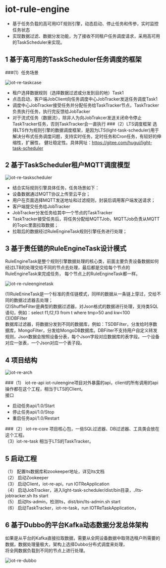 # iot-rule-engine
* 基于任务负载的高可用IOT规则引擎，动态启动、停止任务和传参，实时监控任务状态
* 实现数据过滤、数据分发功能，为了接收不同租户任务调度请求，采用高可用的TaskScheduler来实现。
## 1 基于高可用的TaskScheduler任务调度的框架
###(1）任务场景

![iot-re-taskcase](https://github.com/ziapple/iot-rule-engine/blob/master/iot-docs/3-1.png)

* 租户选择数据规则（选择数据过滤或分发到目的地）Task1
* 点击启动，客户端JobClient向任务调度中心JobTracker发送任务调度Task1
* 调度中心JobTracker接受任务并分配任务给TaskTracker节点，TaskTracker负责执行任务，执行完反馈给JobTacker
* 对于流式任务（数据流），除非人为向JobTrakcer发送关闭命令停止TaskTracker任务，否则TaskTracker会一直执行
###（2）LTS调度框架
选择LTS作为规则引擎的数据调度框架，是因为LTS(light-task-scheduler)用于解决分布式任务调度问题，支持实时任务，定时任务和Cron任务，有较好的伸缩性，扩展性，
健壮稳定性。具体网址：https://gitee.com/hugui/light-task-scheduler

## 2 基于TaskScheduler租户MQTT调度模型

![iot-re-taskscheduler](https://github.com/ziapple/iot-rule-engine/blob/master/iot-docs/3-2.png)

* 结合实际规则引擎具体任务，任务场景如下：<br>
* 设备数据通过MQTT协议上传至云平台；<br>
* 用户在页面选择MQTT发送地址和过滤规则，封装后调用客户端发送请求；<br>
* 客户端提交任务给JobTracker<br>
* JobTracker分发任务给其中一个节点的TaskTracker<br>
* TaskTracker接受任务后，将任务分配给MQTTJob，MQTTJob负责从MQTT的Topic里面拉取数据；<br>
* 拉取后的数据经过RuleEngineTask规则引擎任务进行处理；<br>
## 3 基于责任链的RuleEngineTask设计模式
  RuleEngineTask是整个规则引擎数据处理的核心类，前面主要负责设备数据如何经过LTB的处理交给不同的节点去处理，最后都是交给每个节点的RuleEngineTask来完成任务，
  每个节点上的RuleEngineTask都一样。

![iot-re-ruleenginetask](https://github.com/ziapple/iot-rule-engine/blob/master/iot-docs/3-3.png)

(1)RuleEnineTask是一个标准的责任链模式，同样的数据从一条链上穿过，交给不同的数据过滤器去处理；<br>
(2)ShuffleFilter是典型的数据过滤器，对Json格式的数据进行处理，支持类SQL语句，例如：select f1,f2,f3 from t where tmp>50 and kw<100<br>
(3)DBFilter<br>
数据库过滤器，将数据分发到不同的数据库，例如：TSDBFilter，分发给时序数据库，MongoFilter，分发给MongoDB数据库。DBFilter不支持用户自定义转发规则，Json数据会按照设备分表，每个Json字段对应数据库的表字段。一个设备对应一张表，一个Json对应一个表子段。
## 4 项目结构

![iot-re-arch](https://github.com/ziapple/iot-rule-engine/blob/master/iot-docs/3-4.png)

###（1）	iot-re-api
iot-ruleengine项目对外暴露的api，client的所有调用的api操作都在这个工程，相当于LTS的Client。<br>
  接口<br>
* 启动任务api/1.0/Start<br>
* 停止任务api/1.0/Stop<br>
* 重启任务api/1.0/Restart<br>

###（2）	iot-re-core
项目核心包，一些SQL过滤器、DB过滤器、工具类会放在这个工程。<br>
（3）iot-re-task
	相当于LTS的TaskTracker。<br>
## 5	启动工程
（1）	配置lts数据库和zookeeper地址，详见lts文档<br>
（2）	启动Zookeeper<br>
（3）	启动Client，iot-re-api，run IOTReApplication<br>
（4）	启动JobTracker，进入light-task-scheduler/dist/bin目录，./lts-jobtracker.sh lts start<br>
（5）	启动lts-admin，检测lts，dist/bin/lts-admin.sh start<br>
（6）	启动TaskTracker，iot-re-task，run IOTReTaskApplication，<br>
## 6	基于Dubbo的平台Kafka动态数据分发总体架构<br>
如果是从平台的Kafka直接拉取数据，需要从全网设备数据中取筛选租户所需要的数据，数据处理量极大，架构上选择Dubbo分布式调度来处理，<br>
将全网数据负载到不同的节点上进行处理。<br>

![iot-re-dubbo](https://github.com/ziapple/iot-rule-engine/blob/master/iot-docs/3-5.png)


